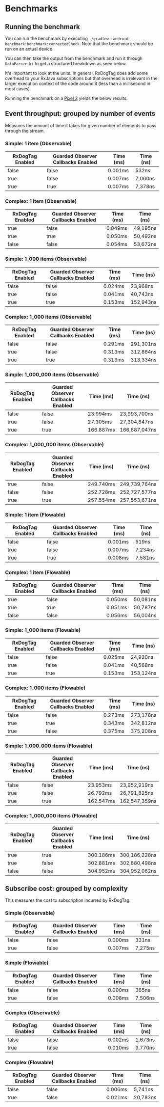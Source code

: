# Benchmarks

## Running the benchmark

You can run the benchmark by executing `./gradlew :android-benchmark:benchmark:connectedCheck`. Note that the benchmark should be run on an actual device

You can then take the output from the benchmark and run it through `DataParser.kt` to get a structured breakdown as seen below.

It's important to look at the units. In general, RxDogTag does add some overhead to your RxJava subscriptions but that overhead is irrelevant in the larger execution context of the code around it (less than a millisecond in most cases).

Running the benchmark on a [Pixel 3](https://store.google.com/product/pixel_3_specs) yields the below results.

## Event throughput: grouped by number of events

Measures the amount of time it takes for given number of elements to pass through the stream.

### Simple: 1 item (Observable)
| RxDogTag Enabled | Guarded Observer Callbacks Enabled | Time (ms) | Time (ns) |
|----------|----------|------------|-----------|
| false | false |   0.001ms |         532ns |
| true  | false |   0.007ms |       7,060ns |
| true  | true  |   0.007ms |       7,378ns |

### Complex: 1 item (Observable)
| RxDogTag Enabled | Guarded Observer Callbacks Enabled | Time (ms) | Time (ns) |
|----------|----------|------------|-----------|
| true  | false | 0.049ms |      49,195ns |
| true  | true  | 0.050ms |      50,492ns |
| false | false | 0.054ms |      53,672ns |

### Simple: 1_000 items (Observable)
| RxDogTag Enabled | Guarded Observer Callbacks Enabled | Time (ms) | Time (ns) |
|----------|----------|------------|-----------|
| false | false |  0.024ms |      23,968ns |
| true  | false |  0.041ms |      40,743ns |
| true  | true  |  0.153ms |     152,943ns |

### Complex: 1_000 items (Observable)
| RxDogTag Enabled | Guarded Observer Callbacks Enabled | Time (ms) | Time (ns) |
|----------|----------|------------|-----------|
| false | false | 0.291ms |     291,301ns |
| true  | false | 0.313ms |     312,864ns |
| true  | true  | 0.313ms |     313,334ns |

### Simple: 1_000_000 items (Observable)
| RxDogTag Enabled | Guarded Observer Callbacks Enabled | Time (ms) | Time (ns) |
|----------|----------|------------|-----------|
| false | false | 23.994ms |  23,993,700ns |
| true  | false | 27.305ms |  27,304,847ns |
| true  | true  | 166.887ms | 166,887,047ns |

### Complex: 1_000_000 items (Observable)
| RxDogTag Enabled | Guarded Observer Callbacks Enabled | Time (ms) | Time (ns) |
|----------|----------|------------|-----------|
| true  | false | 249.740ms | 249,739,764ns |
| false | false | 252.728ms | 252,727,577ns |
| true  | true  | 257.554ms | 257,553,671ns |

### Simple: 1 item (Flowable)
| RxDogTag Enabled | Guarded Observer Callbacks Enabled | Time (ms) | Time (ns) |
|----------|----------|------------|-----------|
| false | false |   0.001ms |         519ns |
| true  | false |   0.007ms |       7,234ns |
| true  | true  |   0.008ms |       7,581ns |

### Complex: 1 item (Flowable)
| RxDogTag Enabled | Guarded Observer Callbacks Enabled | Time (ms) | Time (ns) |
|----------|----------|------------|-----------|
| true  | false | 0.050ms |      50,081ns |
| true  | true  | 0.051ms |      50,787ns |
| false | false | 0.056ms |      56,004ns |

### Simple: 1_000 items (Flowable)
| RxDogTag Enabled | Guarded Observer Callbacks Enabled | Time (ms) | Time (ns) |
|----------|----------|------------|-----------|
| false | false |  0.025ms |      24,920ns |
| true  | false |  0.041ms |      40,568ns |
| true  | true  |  0.153ms |     153,124ns |

### Complex: 1_000 items (Flowable)
| RxDogTag Enabled | Guarded Observer Callbacks Enabled | Time (ms) | Time (ns) |
|----------|----------|------------|-----------|
| false | false | 0.273ms |     273,178ns |
| true  | true  | 0.343ms |     342,812ns |
| true  | false | 0.375ms |     375,208ns |

### Simple: 1_000_000 items (Flowable)
| RxDogTag Enabled | Guarded Observer Callbacks Enabled | Time (ms) | Time (ns) |
|----------|----------|------------|-----------|
| false | false | 23.953ms |  23,952,919ns |
| true  | false | 26.792ms |  26,791,825ns |
| true  | true  | 162.547ms | 162,547,359ns |

### Complex: 1_000_000 items (Flowable)
| RxDogTag Enabled | Guarded Observer Callbacks Enabled | Time (ms) | Time (ns) |
|----------|----------|------------|-----------|
| true  | true  | 300.186ms | 300,186,228ns |
| true  | false | 302.881ms | 302,880,498ns |
| false | false | 304.952ms | 304,952,062ns |


## Subscribe cost: grouped by complexity

This measures the cost to subscription incurred by RxDogTag.

### Simple (Observable)
| RxDogTag Enabled | Guarded Observer Callbacks Enabled | Time (ms) | Time (ns) |
|----------|----------|------------|-----------|
| false | false |   0.000ms |         331ns |
| true  | false |   0.007ms |       7,275ns |

### Simple (Flowable)
| RxDogTag Enabled | Guarded Observer Callbacks Enabled | Time (ms) | Time (ns) |
|----------|----------|------------|-----------|
| false | false |   0.000ms |         365ns |
| true  | false |   0.008ms |       7,506ns |

### Complex (Observable)
| RxDogTag Enabled | Guarded Observer Callbacks Enabled | Time (ms) | Time (ns) |
|----------|----------|------------|-----------|
| false | false |  0.002ms |       1,673ns |
| true  | false |  0.010ms |       9,770ns |

### Complex (Flowable)
| RxDogTag Enabled | Guarded Observer Callbacks Enabled | Time (ms) | Time (ns) |
|----------|----------|------------|-----------|
| false | false |  0.006ms |       5,741ns |
| true  | false |  0.021ms |      20,783ns |
